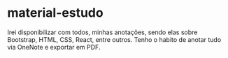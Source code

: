 # material-estudo
Irei disponibilizar com todos, minhas anotações, sendo elas sobre Bootstrap, HTML, CSS, React, entre outros. Tenho o habito de anotar tudo via OneNote e exportar em PDF.
